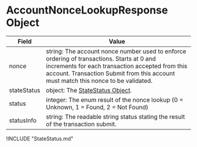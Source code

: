 # AccountNonceLookupResponse Object

| Field | Value |
|-------|-------|
| nonce | string: The account nonce number used to enforce ordering of transactions. Starts at 0 and increments for each transaction accepted from this account. Transaction Submit from this account must match this nonce to be validated. |
| stateStatus | object: The [StateStatus Object](#StateStatus-Object). |
| status | integer: The enum result of the nonce lookup (0 = Unknown, 1 = Found, 2 = Not Found)  |
| statusInfo | string: The readable string status stating the result of the transaction submit. |

!INCLUDE "StateStatus.md"
